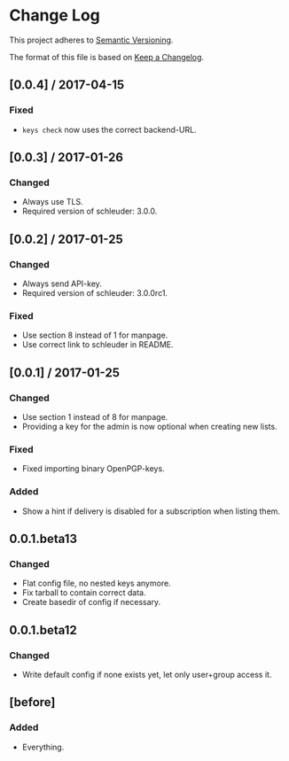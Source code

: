 Change Log
==========

This project adheres to [Semantic Versioning](http://semver.org/).

The format of this file is based on [Keep a Changelog](http://keepachangelog.com/).

## [0.0.4] / 2017-04-15

### Fixed

* `keys check` now uses the correct backend-URL.


## [0.0.3] / 2017-01-26

### Changed

* Always use TLS.
* Required version of schleuder: 3.0.0.


## [0.0.2] / 2017-01-25

### Changed

* Always send API-key.
* Required version of schleuder: 3.0.0rc1.

### Fixed

 * Use section 8 instead of 1 for manpage.
 * Use correct link to schleuder in README.


## [0.0.1] / 2017-01-25

### Changed

 * Use section 1 instead of 8 for manpage.
 * Providing a key for the admin is now optional when creating new lists.

### Fixed

 * Fixed importing binary OpenPGP-keys.

### Added

 * Show a hint if delivery is disabled for a subscription when listing them.


## 0.0.1.beta13

### Changed

 * Flat config file, no nested keys anymore.
 * Fix tarball to contain correct data.
 * Create basedir of config if necessary.

## 0.0.1.beta12

### Changed

 * Write default config if none exists yet, let only user+group access it.


## [before]

### Added

 * Everything.

